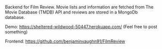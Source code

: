 Backend for Film Review.
Movie lists and information are fetched from The Movie Database (TMDB) API and reviews are stored in a MongoDb database.

Demo: https://sheltered-wildwood-50447.herokuapp.com/ (Feel free to post something)

Frontend: https://github.com/benjaminvaughn91/FilmReview
